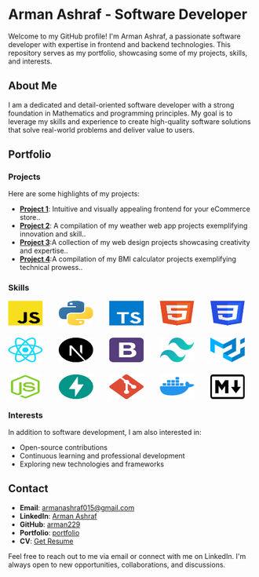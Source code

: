# Arman Ashraf - Software Developer

Welcome to my GitHub profile! I'm Arman Ashraf, a passionate software developer with expertise in frontend and backend technologies. This repository serves as my portfolio, showcasing some of my projects, skills, and interests.

## About Me

I am a dedicated and detail-oriented software developer with a strong foundation in Mathematics and programming principles. My goal is to leverage my skills and experience to create high-quality software solutions that solve real-world problems and deliver value to users.

## Portfolio

### Projects

Here are some highlights of my projects:

- **[Project 1](https://my-shopping-website-assignment.vercel.app/)**: Intuitive and visually appealing frontend for your eCommerce store..
- **[Project 2](https://weatherinfo24.netlify.app/)**: A compilation of my weather web app projects exemplifying innovation and skill..
- **[Project 3](https://piaicwebtodo.vercel.app/)**:A collection of my web design projects showcasing creativity and expertise..
- **[Project 4](https://bmicalculator-arman.netlify.app/)**:A compilation of my BMI calculator projects exemplifying technical prowess..

### Skills

<div style="display: flex; align-items: center; flex-wrap: wrap; gap:25px; margin-bottom:20px, ">
  <img src="public/images/skills/javascript.svg" alt="JavaScript Icon" style="width: 70px; height: 50px; margin-right: 8px;">
  <img src="public/images/skills/python.svg" alt="Python Icon" style="width: 70px; height: 50px; margin-right: 8px;">
  <img src="public/images/skills/typescript.svg" alt="TypeScript Icon" style="width: 70px; height: 50px; margin-right: 8px;">
  <img src="public/images/skills/html.svg" alt="HTML Icon" style="width: 70px; height: 50px; margin-right: 8px;">
  <img src="public/images/skills/css.svg" alt="CSS Icon" style="width: 70px; height: 50px; margin-right: 8px;">
  <img src="public/images/skills/react.svg" alt="React Icon" style="width: 70px; height: 50px; margin-right: 8px;">
  <img src="public/images/skills/nextJS.svg" alt="Next.js Icon" style="width: 70px; height: 50px; margin-right: 8px;">
  <img src="public/images/skills/bootstrap.svg" alt="Bootstrap Icon" style="width: 70px; height: 50px; margin-right: 8px;">
  <img src="public/images/skills/tailwind.svg" alt="Tailwind CSS Icon" style="width: 70px; height: 50px; margin-right: 8px;">
  <img src="public/images/skills/materialui.svg" alt="Material UI Icon" style="width: 70px; height: 50px; margin-right: 8px;">
  <img src="public/images/skills/Nodejs.svg" alt="Node.js Icon" style="width: 70px; height: 50px; margin-right: 8px;">
  <img src="public/images/skills/fastapi.svg" alt="FastApi Icon" style="width: 70px; height: 50px; margin-right: 8px;">
  <img src="public/images/skills/git.svg" alt="Git Icon" style="width: 70px; height: 50px; margin-right: 8px;">
  <img src="public/images/skills/docker.svg" alt="Docker Icon" style="width: 70px; height: 50px; margin-right: 8px;">
  <img src="public/images/skills/markdown.svg" alt="Markdown Icon" style="width: 70px; height: 50px; margin-right: 8px;">
</div>

### Interests

In addition to software development, I am also interested in:

- Open-source contributions
- Continuous learning and professional development
- Exploring new technologies and frameworks

## Contact

- **Email**: [armanashraf015@gmail.com](mailto:armanashraf015@gmail.com)
- **LinkedIn**: [Arman Ashraf](https://www.linkedin.com/in/arman-ashraf-427951219/)
- **GitHub**: [arman229](https://github.com/arman229)
- **Portfolio**: [portfolio](https://armanashrafportfolio.vercel.app/)
- **CV**: <a href="public/files/arman_cv.pdf" download>Get Resume</a>

Feel free to reach out to me via email or connect with me on LinkedIn. I'm always open to new opportunities, collaborations, and discussions.

